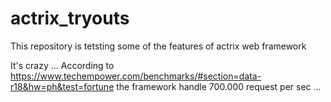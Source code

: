 # actrix_tryouts
This repository is tetsting some of the features of actrix web framework 

It's crazy ... According to https://www.techempower.com/benchmarks/#section=data-r18&hw=ph&test=fortune 
the framework handle 700.000 request per sec ...